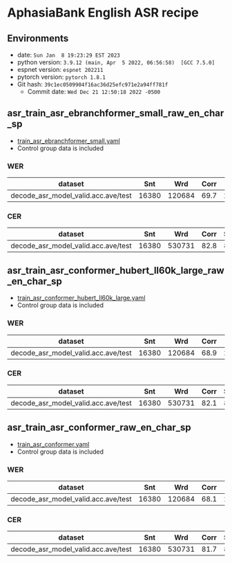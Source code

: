 # AphasiaBank English ASR recipe

## Environments

- date: `Sun Jan  8 19:23:29 EST 2023`
- python version: `3.9.12 (main, Apr  5 2022, 06:56:58)  [GCC 7.5.0]`
- espnet version: `espnet 202211`
- pytorch version: `pytorch 1.8.1`
- Git hash: `39c1ec0509904f16ac36d25efc971e2a94ff781f`
    - Commit date: `Wed Dec 21 12:50:18 2022 -0500`

## asr_train_asr_ebranchformer_small_raw_en_char_sp

- [train_asr_ebranchformer_small.yaml](conf/tuning/train_asr_ebranchformer_small.yaml)
- Control group data is included

### WER

| dataset                             | Snt   | Wrd    | Corr | Sub  | Del | Ins | Err  | S.Err |
|-------------------------------------|-------|--------|------|------|-----|-----|------|-------|
| decode_asr_model_valid.acc.ave/test | 16380 | 120684 | 69.7 | 22.7 | 7.6 | 4.5 | 34.9 | 77.5  |

### CER

| dataset                             | Snt   | Wrd    | Corr | Sub | Del | Ins | Err  | S.Err |
|-------------------------------------|-------|--------|------|-----|-----|-----|------|-------|
| decode_asr_model_valid.acc.ave/test | 16380 | 530731 | 82.8 | 8.0 | 9.2 | 5.1 | 22.3 | 77.5  |

## asr_train_asr_conformer_hubert_ll60k_large_raw_en_char_sp

- [train_asr_conformer_hubert_ll60k_large.yaml](conf/tuning/train_asr_conformer_hubert_ll60k_large.yaml)
- Control group data is included

### WER

| dataset                             | Snt   | Wrd    | Corr | Sub  | Del | Ins | Err  | S.Err |
|-------------------------------------|-------|--------|------|------|-----|-----|------|-------|
| decode_asr_model_valid.acc.ave/test | 16380 | 120684 | 68.9 | 22.8 | 8.3 | 4.4 | 35.5 | 81.5  |

### CER

| dataset                             | Snt   | Wrd    | Corr | Sub | Del | Ins | Err  | S.Err |
|-------------------------------------|-------|--------|------|-----|-----|-----|------|-------|
| decode_asr_model_valid.acc.ave/test | 16380 | 530731 | 82.1 | 8.0 | 9.9 | 5.3 | 23.3 | 81.5  |

## asr_train_asr_conformer_raw_en_char_sp

- [train_asr_conformer.yaml](conf/tuning/train_asr_conformer.yaml)
- Control group data is included

### WER

| dataset                             | Snt   | Wrd    | Corr | Sub  | Del | Ins | Err  | S.Err |
|-------------------------------------|-------|--------|------|------|-----|-----|------|-------|
| decode_asr_model_valid.acc.ave/test | 16380 | 120684 | 68.1 | 23.6 | 8.3 | 4.5 | 36.4 | 79.9  |

### CER

| dataset                             | Snt   | Wrd    | Corr | Sub | Del | Ins | Err  | S.Err |
|-------------------------------------|-------|--------|------|-----|-----|-----|------|-------|
| decode_asr_model_valid.acc.ave/test | 16380 | 530731 | 81.7 | 8.4 | 9.9 | 5.2 | 23.5 | 79.9  |
